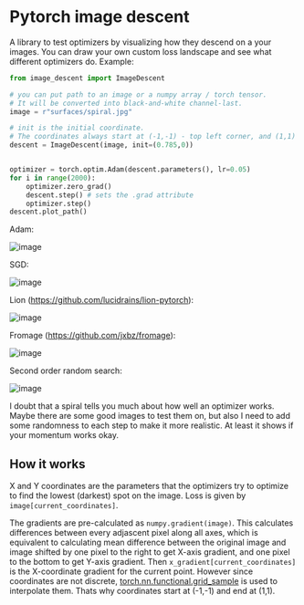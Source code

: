 # Pytorch image descent
A library to test optimizers by visualizing how they descend on a your images. You can draw your own custom loss landscape and see what different optimizers do. Example:
```py
from image_descent import ImageDescent

# you can put path to an image or a numpy array / torch tensor.
# It will be converted into black-and-white channel-last.
image = r"surfaces/spiral.jpg"

# init is the initial coordinate.
# The coordinates always start at (-1,-1) - top left corner, and (1,1) is bottom right corner.
descent = ImageDescent(image, init=(0.785,0))


optimizer = torch.optim.Adam(descent.parameters(), lr=0.05)
for i in range(2000):
    optimizer.zero_grad()
    descent.step() # sets the .grad attribute
    optimizer.step()
descent.plot_path()
```
Adam:

![image](https://github.com/stunlocked1/image-descent/assets/76593873/4e07bfaf-a275-4e2f-ae9d-cff6fd2449b2)

SGD:

![image](https://github.com/stunlocked1/image-descent/assets/76593873/ef8962ee-ee28-428d-a133-757cc6836f3a)

Lion (https://github.com/lucidrains/lion-pytorch):

![image](https://github.com/stunlocked1/image-descent/assets/76593873/cedc7001-5969-44bd-8ae4-9d06c42fef07)

Fromage (https://github.com/jxbz/fromage):

![image](https://github.com/stunlocked1/image-descent/assets/76593873/080a25ae-c9ff-4791-a606-343ad8ae6463)

Second order random search:

![image](https://github.com/stunlocked1/image-descent/assets/76593873/00d1601a-3ace-4c16-bb43-f7ce5f0a20be)

I doubt that a spiral tells you much about how well an optimizer works. Maybe there are some good images to test them on, but also I need to add some randomness to each step to make it more realistic. At least it shows if your momentum works okay.

## How it works
X and Y coordinates are the parameters that the optimizers try to optimize to find the lowest (darkest) spot on the image. Loss is given by `image[current_coordinates]`.

The gradients are pre-calculated as `numpy.gradient(image)`. This calculates differences between every adjascent pixel along all axes, which is equivalent to calculating mean difference between the original image and image shifted by one pixel to the right to get X-axis gradient, and one pixel to the bottom to get Y-axis gradient. Then `x_gradient[current_coordinates]` is the X-coordinate gradient for the current point. However since coordinates are not discrete, [torch.nn.functional.grid_sample](https://pytorch.org/docs/stable/generated/torch.nn.functional.grid_sample.html) is used to interpolate them. Thats why coordinates start at (-1,-1) and end at (1,1).
